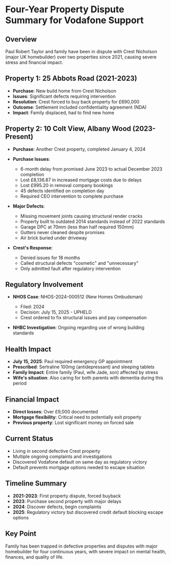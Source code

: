 # Four-Year Property Dispute Summary for Vodafone Support

## Overview
Paul Robert Taylor and family have been in dispute with Crest Nicholson (major UK homebuilder) over two properties since 2021, causing severe stress and financial impact.

## Property 1: 25 Abbots Road (2021-2023)
- **Purchase**: New build home from Crest Nicholson
- **Issues**: Significant defects requiring intervention
- **Resolution**: Crest forced to buy back property for £690,000
- **Outcome**: Settlement included confidentiality agreement (NDA)
- **Impact**: Family displaced, had to find new home

## Property 2: 10 Colt View, Albany Wood (2023-Present)
- **Purchase**: Another Crest property, completed January 4, 2024
- **Purchase Issues**:
  - 6-month delay from promised June 2023 to actual December 2023 completion
  - Lost £8,136.87 in increased mortgage costs due to delays
  - Lost £995.20 in removal company bookings
  - 45 defects identified on completion day
  - Required CEO intervention to complete purchase

- **Major Defects**:
  - Missing movement joints causing structural render cracks
  - Property built to outdated 2014 standards instead of 2022 standards
  - Garage DPC at 70mm (less than half required 150mm)
  - Gutters never cleaned despite promises
  - Air brick buried under driveway

- **Crest's Response**:
  - Denied issues for 18 months
  - Called structural defects "cosmetic" and "unnecessary"
  - Only admitted fault after regulatory intervention

## Regulatory Involvement
- **NHOS Case**: NHOS-2024-000512 (New Homes Ombudsman)
  - Filed: 2024
  - Decision: July 15, 2025 - UPHELD
  - Crest ordered to fix structural issues and pay compensation

- **NHBC Investigation**: Ongoing regarding use of wrong building standards

## Health Impact
- **July 15, 2025**: Paul required emergency GP appointment
- **Prescribed**: Sertraline 100mg (antidepressant) and sleeping tablets
- **Family Impact**: Entire family (Paul, wife Jade, son) affected by stress
- **Wife's situation**: Also caring for both parents with dementia during this period

## Financial Impact
- **Direct losses**: Over £9,000 documented
- **Mortgage flexibility**: Critical need to potentially exit property
- **Previous property**: Lost significant money on forced sale

## Current Status
- Living in second defective Crest property
- Multiple ongoing complaints and investigations
- Discovered Vodafone default on same day as regulatory victory
- Default prevents mortgage options needed to escape situation

## Timeline Summary
- **2021-2023**: First property dispute, forced buyback
- **2023**: Purchase second property with major delays
- **2024**: Discover defects, begin complaints
- **2025**: Regulatory victory but discovered credit default blocking escape options

## Key Point
Family has been trapped in defective properties and disputes with major homebuilder for four continuous years, with severe impact on mental health, finances, and quality of life.